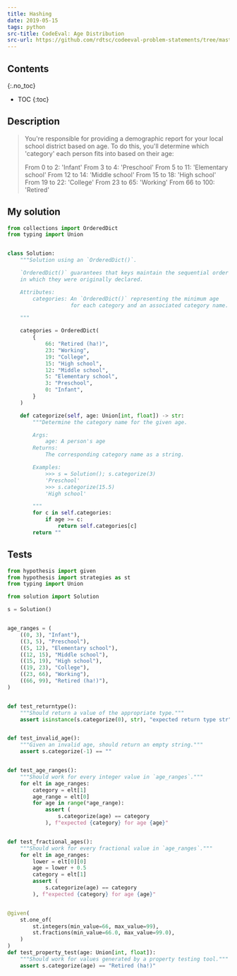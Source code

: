 ```yaml
---
title: Hashing
date: 2019-05-15
tags: python
src-title: CodeEval: Age Distribution
src-url: https://github.com/rdtsc/codeeval-problem-statements/tree/master/easy/152-age-distribution
---
```


## Contents
{:.no_toc}

* TOC
{:toc}


## Description

> You're responsible for providing a demographic report for your local 
> school district based on age. To do this, you'll determine which 
> 'category' each person fits into based on their age:
> 
> From 0 to 2: 'Infant'
> From 3 to 4: 'Preschool'
> From 5 to 11: 'Elementary school'
> From 12 to 14: 'Middle school'
> From 15 to 18: 'High school'
> From 19 to 22: 'College'
> From 23 to 65: 'Working'
> From 66 to 100: 'Retired' 


## My solution

```py
from collections import OrderedDict
from typing import Union


class Solution:
    """Solution using an `OrderedDict()`.

    `OrderedDict()` guarantees that keys maintain the sequential order
    in which they were originally declared.

    Attributes:
        categories: An `OrderedDict()` representing the minimum age
                    for each category and an associated category name.

    """

    categories = OrderedDict(
        {
            66: "Retired (ha!)",
            23: "Working",
            19: "College",
            15: "High school",
            12: "Middle school",
            5: "Elementary school",
            3: "Preschool",
            0: "Infant",
        }
    )

    def categorize(self, age: Union[int, float]) -> str:
        """Determine the category name for the given age.

        Args:
            age: A person's age
        Returns:
            The corresponding category name as a string.

        Examples:
            >>> s = Solution(); s.categorize(3)
            'Preschool'
            >>> s.categorize(15.5)
            'High school'

        """
        for c in self.categories:
            if age >= c:
                return self.categories[c]
        return ""
```


## Tests

```py
from hypothesis import given
from hypothesis import strategies as st
from typing import Union

from solution import Solution

s = Solution()


age_ranges = (
    ((0, 3), "Infant"),
    ((3, 5), "Preschool"),
    ((5, 12), "Elementary school"),
    ((12, 15), "Middle school"),
    ((15, 19), "High school"),
    ((19, 23), "College"),
    ((23, 66), "Working"),
    ((66, 99), "Retired (ha!)"),
)


def test_returntype():
    """Should return a value of the appropriate type."""
    assert isinstance(s.categorize(0), str), "expected return type str"


def test_invalid_age():
    """Given an invalid age, should return an empty string."""
    assert s.categorize(-1) == ""


def test_age_ranges():
    """Should work for every integer value in `age_ranges`."""
    for elt in age_ranges:
        category = elt[1]
        age_range = elt[0]
        for age in range(*age_range):
            assert (
                s.categorize(age) == category
            ), f"expected {category} for age {age}"


def test_fractional_ages():
    """Should work for every fractional value in `age_ranges`."""
    for elt in age_ranges:
        lower = elt[0][0]
        age = lower + 0.5
        category = elt[1]
        assert (
            s.categorize(age) == category
        ), f"expected {category} for age {age}"


@given(
    st.one_of(
        st.integers(min_value=66, max_value=99),
        st.fractions(min_value=66.0, max_value=99.0),
    )
)
def test_property_test(age: Union[int, float]):
    """Should work for values generated by a property testing tool."""
    assert s.categorize(age) == "Retired (ha!)"
```
